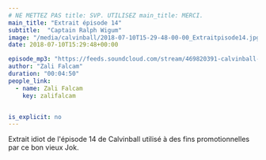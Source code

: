 ```yaml
---
# NE METTEZ PAS title: SVP. UTILISEZ main_title: MERCI.
main_title: "Extrait épisode 14"
subtitle:  "Captain Ralph Wigum"
image: "/media/calvinball/2018-07-10T15-29-48-00-00_Extraitpisode14.jpg"
date: 2018-07-10T15:29:48+00:00

episode_mp3: "https://feeds.soundcloud.com/stream/469820391-calvinball-radio-extrait-episode-14-captain-ralph-wigum.mp3"
author: "Zali Falcam"
duration: "00:04:50"
people_link: 
  - name: Zali Falcam
    key: zalifalcam


is_explicit: no
---
```


<PodcastHeader/>

<!-- ECRIRE LA DESCRIPTION DE L'EPISODE SOUS CETTE LIGNE -->
Extrait idiot de l'épisode 14 de Calvinball utilisé à des fins promotionnelles par ce bon vieux Jok.

